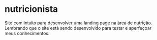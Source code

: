 # nutricionista

Site com intuito para desenvolver uma landing page na área de nutrição.
Lembrando que o site está sendo desenvolvido para testar e aperfeçoar meus conhecimentos.